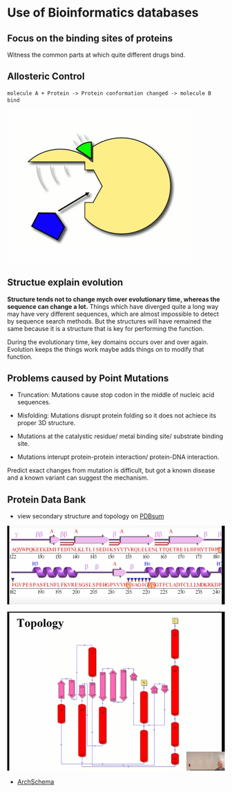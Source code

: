# Use of Bioinformatics databases

## Focus on the binding sites of proteins

Witness the common parts at which quite different drugs bind.

## Allosteric Control

    molecule A + Protein -> Protein conformation changed -> molecule B bind

![alt text](image.png)

## Structue explain evolution

**Structure tends not to change mych over evolutionary time, whereas the sequence can change a lot.** Things which have diverged quite a long way may have very different sequences, which are almost impossible to detect by sequence search methods. But the structures will have remained the same because it is a structure that is key for performing the function.

During the evolutionary time, key domains occurs over and over again. Evolution keeps the things work maybe adds things on to modify that function.

## Problems caused by Point Mutations

- Truncation: Mutations cause stop codon in the middle of nucleic acid sequences.

- Misfolding: Mutations disrupt protein folding so it does not achiece its proper 3D structure.

- Mutations at the catalystic residue/ metal binding site/ substrate binding site.

- Mutations interupt protein-protein interaction/ protein-DNA interaction.

Predict exact changes from mutation is difficult, but got a known disease and a known variant can suggest the mechanism.

## Protein Data Bank

- view secondary structure and topology on [PDBsum](https://www.ebi.ac.uk/thornton-srv/databases/pdbsum/index.html)

![secondary structure on PDBsum](image-1.png)

![topology](image-2.png)

- [ArchSchema](https://www.ebi.ac.uk/thornton-srv/databases/archschema/)
